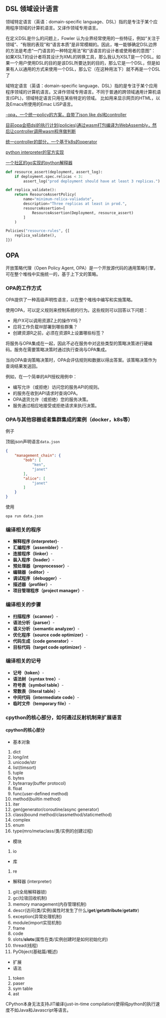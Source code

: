 
## DSL 领域设计语言

领域特定语言（英语：domain-specific language、DSL）指的是专注于某个应用程序领域的计算机语言。又译作领域专用语言。

在定义DSL是什么的问题上，Fowler 认为业界经常使用的一些特征，例如“关注于领域”、“有限的表现”和“语言本质”是非常模糊的。因此，唯一能够确定DSL边界的方法是考虑“一门语言的一种特定用法”和“该语言的设计者或使用者的意图”：
如果XSLT的设计者将其设计为XML的转换工具，那么我认为XSLT是一个DSL。如果一个用户使用DSL的目的是该DSL所要达到的目的，那么它是一个DSL，但是如果有人以通用的方式来使用一个DSL，那么它（在这种用法下）就不再是一个DSL了

域特定语言（英语：domain-specific language、DSL）指的是专注于某个应用程序领域的计算机语言。又译作领域专用语言。不同于普通的跨领域通用计算机语言(GPL)，领域特定语言只用在某些特定的领域。 比如用来显示网页的HTML，以及Emacs所使用的Emac LISP语言。

[-opa，一个统一policy的方案，自带了json like dsl和controller](https://github.com/open-policy-agent/opa) 

[目前opa会把dsl的执行计划(policies)通过wasm打包编译为WebAssembly，然后让controller调用wasm程序做判断](https://github.com/open-policy-agent/opa/tree/master/wasm)  

[统一controller的部分，一个基于k8s的operator](https://github.com/open-policy-agent/gatekeeper)

[python interpreter的官方实现](https://github.com/python/cpython)

[一个社区的go实现的python解释器](https://github.com/go-python/gpython)  

```py
def resource_assert(deployment, assert_log):
    if deployment.spec.relicas < 3:
        assert_log("prod deployment should have at least 3 replicas.")

def replica_validate():
    return ResourceAssertPolicy(
        name="minimum-relica-valiadate",
        description="Three replicas at least in prod.",
        resourceAssertion=[
            ResourceAssertion(Deployment, resource_assert)
        ]
    )

Policies("resource-rules", {[
    replica_validate(),
]})
```

## OPA

开放策略代理（Open Policy Agent, OPA）是一个开放源代码的通用策略引擎，可在整个堆栈中实施统一的，基于上下文的策略。

### OPA的工作方式

OPA提供了一种高级声明性语言，以在整个堆栈中编写和实施策略。

使用OPA，可以定义规则来控制系统的行为。这些规则可以回答以下问题：

* 用户X可以调用资源Z上的操作Y吗？
* 应将工作负载W部署到哪些群集？
* 创建资源R之前，必须在资源R上设置哪些标签？

将服务与OPA集成在一起，因此不必在服务中对这些类型的策略决策进行硬编码。服务在需要策略决策时通过执行查询与OPA集成。

当向OPA查询策略决策时，OPA会评估规则和数据以得出答案。该策略决策作为查询结果发送回。

例如，在一个简单的API授权用例中：

* 编写允许（或拒绝）访问您的服务API的规则。
* 的服务在收到API请求时查询OPA。
* OPA退货允许（或拒绝）您的服务决策。
* 服务通过相应地接受或拒绝请求来执行决策。

### OPA与其他容器或者集群集成的案例（docker，k8s等）

例子

顶层json声明语言`data.json`

```json
{
    "management_chain": {
        "bob": [
            "ken",
            "janet"
        ],
        "alice": [
            "janet"
        ]
    }
}
```

使用

```cmd
opa run data.json
```

### 编译相关的程序

* **解释程序 (interpreter)**-
* **汇编程序（assembler）**-
* **连接程序（linker）**-
* **装入程序（loader）**-
* **预处理器（preprocessor）**-
* **编辑器（editor）**-
* **调试程序（debugger）**-
* **描述器（profiler）**-
* **项目管理程序（project manager）**-

### 编译相关的步骤

* **扫描程序（scanner）**-
* **语法分析（parser）**-
* **语义分析（semantic analyzer）**-
* **优化程序（source code optimizer）**-
* **代码生成（code generator）**-
* **目标代码（target code optimizer）**-

### 编译相关的记号

* **记号（token）**-
* **语法树（syntax tree）**-
* **符号表（symbol table）**-
* **常数表（literal table）**-
* **中间代码（intermediate code）**-
* **临时文件（temporary file）**-

### cpython的核心部分，如何通过反射机制来扩展语言

#### cpython的核心部分

* 基本对象
1. dict
2. long/int
3. unicode/str
4. list(timsort)
5. tuple
6. bytes
7. bytearray(buffer protocol)
8. float
9. func(user-defined method)
10. method(builtin method)
11. iter
12. gen(generator/coroutine/async generator)
13. class(bound method/classmethod/staticmethod)
14. complex
15. enum
16. type(mro/metaclass/类/实例的创建过程)
* 模块
1. io
* 库
1. re
* 解释器 (interpreter)
1. gil(全局解释器锁)
2. gc(垃圾回收机制)
3. memory management(内存管理机制)
4. descr(访问(类/实例)属性时发生了什么/__get__/__getattribute__/__getattr__)
5. exception(异常处理机制)
6. module(import实现机制)
7. frame
8. code
9. slots/__slots__(属性在类/实例创建时是如何初始化的)
10. thread(线程)
11. PyObject(基础篇/概述)
* 扩展
* 语法
1. token
2. paser
3. sym table
4. ast

CPython本身无法支持JIT编译(just-in-time compilation)使得纯python的执行速度不如Java和Javascript等语言。
